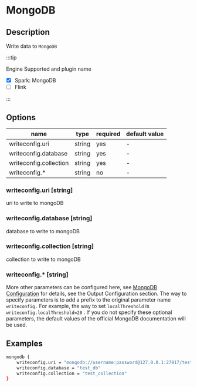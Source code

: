 # MongoDB

## Description

Write data to `MongoDB`

:::tip

Engine Supported and plugin name

* [x] Spark: MongoDB
* [ ] Flink

:::

## Options

| name                   | type   | required | default value |
|------------------------| ------ |----------| ------------- |
| writeconfig.uri        | string | yes      | -             |
| writeconfig.database   | string | yes      | -             |
| writeconfig.collection | string | yes      | -             |
| writeconfig.*          | string | no       | -             |

### writeconfig.uri [string]

uri to write to mongoDB

### writeconfig.database [string]

database to write to mongoDB

### writeconfig.collection [string]

collection to write to mongoDB

### writeconfig.* [string]

More other parameters can be configured here, see [MongoDB Configuration](https://docs.mongodb.com/spark-connector/current/configuration/) for details, see the Output Configuration section. The way to specify parameters is to add a prefix to the original parameter name `writeconfig.` For example, the way to set `localThreshold` is `writeconfig.localThreshold=20` . If you do not specify these optional parameters, the default values of the official MongoDB documentation will be used.

## Examples

```bash
mongodb {
    writeconfig.uri = "mongodb://username:password@127.0.0.1:27017/test_db"
    writeconfig.database = "test_db"
    writeconfig.collection = "test_collection"
}
```
